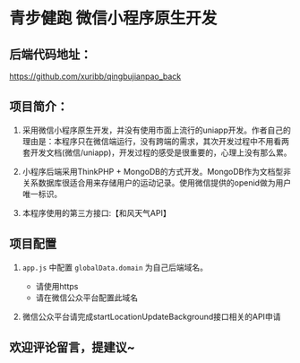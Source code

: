 # 青步健跑 微信小程序原生开发

## 后端代码地址：

<https://github.com/xuribb/qingbujianpao_back>


## 项目简介：

1. 采用微信小程序原生开发，并没有使用市面上流行的uniapp开发。作者自己的理由是：本程序只在微信端运行，没有跨端的需求，其次开发过程中不用看两套开发文档(微信/uniapp)，开发过程的感受是很重要的，心理上没有那么累。

2. 小程序后端采用ThinkPHP + MongoDB的方式开发。MongoDB作为文档型非关系数据库很适合用来存储用户的运动记录。使用微信提供的openid做为用户唯一标识。

3. 本程序使用的第三方接口:【和风天气API】


## 项目配置

1. `app.js` 中配置 `globalData.domain` 为自己后端域名。
    - 请使用https
    - 请在微信公众平台配置此域名

2. 微信公众平台请完成startLocationUpdateBackground接口相关的API申请


## 欢迎评论留言，提建议~